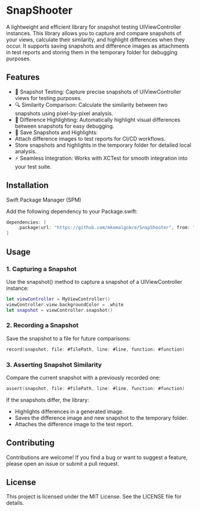 # SnapShooter

A lightweight and efficient library for snapshot testing UIViewController instances. This library allows you to capture and compare snapshots of your views, calculate their similarity, and highlight differences when they occur. It supports saving snapshots and difference images as attachments in test reports and storing them in the temporary folder for debugging purposes.

## Features

- 📸 Snapshot Testing: Capture precise snapshots of UIViewController views for testing purposes.
-	🔍 Similarity Comparison: Calculate the similarity between two snapshots using pixel-by-pixel analysis.
-	🎨 Difference Highlighting: Automatically highlight visual differences between snapshots for easy debugging.
-	📂 Save Snapshots and Highlights:
-	Attach difference images to test reports for CI/CD workflows.
-	Store snapshots and highlights in the temporary folder for detailed local analysis.
-	⚡ Seamless Integration: Works with XCTest for smooth integration into your test suite.

## Installation

Swift Package Manager (SPM)

Add the following dependency to your Package.swift:

```swift
dependencies: [
    .package(url: "https://github.com/mkemalgokce/SnapShooter", from: "1.0.0")
]
```

## Usage

### 1. Capturing a Snapshot

Use the snapshot() method to capture a snapshot of a UIViewController instance:

```swift
let viewController = MyViewController()
viewController.view.backgroundColor = .white
let snapshot = viewController.snapshot()
```

### 2. Recording a Snapshot

Save the snapshot to a file for future comparisons:

```swift
record(snapshot, file: #filePath, line: #line, function: #function)
```

### 3. Asserting Snapshot Similarity

Compare the current snapshot with a previously recorded one:

```swift
assert(snapshot, file: #filePath, line: #line, function: #function)
```

If the snapshots differ, the library:
  -	Highlights differences in a generated image.
  - Saves the difference image and new snapshot to the temporary folder.
  - Attaches the difference image to the test report.

## Contributing

Contributions are welcome! If you find a bug or want to suggest a feature, please open an issue or submit a pull request.

## License

This project is licensed under the MIT License. See the LICENSE file for details.



